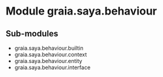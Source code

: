 Module graia.saya.behaviour
===========================

Sub-modules
-----------
* graia.saya.behaviour.builtin
* graia.saya.behaviour.context
* graia.saya.behaviour.entity
* graia.saya.behaviour.interface